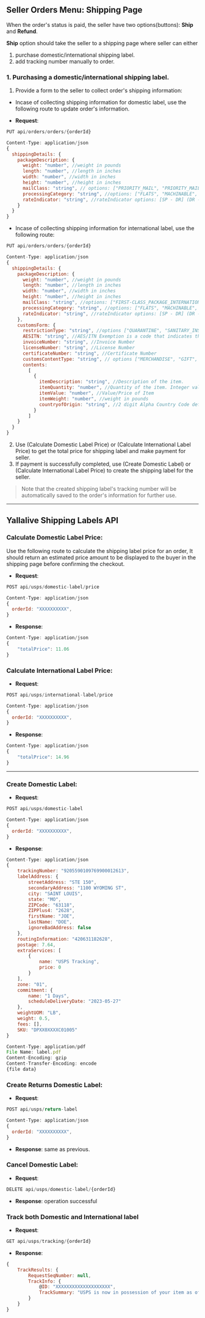 ## Seller Orders Menu: Shipping Page 
When the order's status is paid, the seller have two options(buttons): **Ship** and **Refund**.

**Ship** option should take the seller to a shipping page where seller can either 
1. purchase domestic/international shipping label.
2. add tracking number manually to order.


### 1. Purchasing a domestic/international shipping label.
1. Provide a form to the seller to collect order's shipping information:
- Incase of collecting shipping information for domestic label, use the following route to update order's information.

- **Request**:
```javascript
PUT api/orders/orders/{orderId}

Content-Type: application/json
{
  shippingDetails: {
    packageDescription: {
      weight: "number", //weight in pounds
      length: "number", //length in inches
      width: "number", //width in inches
      height: "number", //height in inches
      mailClass: "string", // options: ["PRIORITY_MAIL", "PRIORITY_MAIL_EXPRESS", "PARCEL_SELECT", "PARCEL_SELECT_LIGHTWEIGHT"]
      processingCategory: "string", //options: ["FLATS", "MACHINABLE", "NON_MACHINABLE"],
      rateIndicator: "string", //rateIndicator options: [SP - DR] (DR - Dimensional, Rectangular SP - Single Piece)
    }
  }
}
```
- Incase of collecting shipping information for international label, use the following route:
```javascript
PUT api/orders/orders/{orderId}

Content-Type: application/json
{
  shippingDetails: {
    packageDescription: {
      weight: "number", //weight in pounds
      length: "number", //length in inches
      width: "number", //width in inches
      height: "number", //height in inches
      mailClass: "string", //options: ["FIRST-CLASS_PACKAGE_INTERNATIONAL_SERVICE", "PRIORITY_MAIL_INTERNATIONAL", "PRIORITY_MAIL_EXPRESS_INTERNATIONAL", "GLOBAL_EXPRESS_GUARANTEED"]
      processingCategory: "string", //options: ["FLATS", "MACHINABLE", "NON_MACHINABLE"],
      rateIndicator: "string", //rateIndicator options: [SP - DR] (DR - Dimensional, Rectangular SP - Single Piece)
    },
    customsForm: {
      restrictionType: "string", //options ["QUARANTINE", "SANITARY_INSPECTION", "PHYTOSANITARY_INSPECTION", "OTHER"]
      AESITN: "string", //AES/ITN Exemption is a code that indicates the reason why you did not need to file electronic export information.
      invoiceNumber: "string", //Invoice Number
      licenseNumber: "string", //License Number
      certificateNumber: "string", //Certificate Number
      customsContentType: "string", // options ["MERCHANDISE", "GIFT", "DOCUMENT", "COMMERCIAL_SAMPLE", "RETURNED_GOODS", "OTHER", "HUMANITARIAN_DONATIONS", "DANGEROUS_GOODS", "CREMATED_REMAINS", "NON_NEGOTIABLE_DOCUMENT", "MEDICAL_SUPPLIES", "PHARMACEUTICALS"],
      contents: 
        [
          {
            itemDescription: "string", //Description of the item.
            itemQuantity: "number", //Quantity of the item. Integer value required.
            itemValue: "number", //Value/Price of Item
            itemWeight: "number", //weight in pounds
            countryofOrigin: "string", //2 digit Alpha Country Code defined by ISO is required for international address
          }
        ]
    }
  }
}
```

 2. Use (Calculate Domestic Label Price) or (Calculate International Label Price) to get the total price for shipping label and make payment for seller.
 3. If payment is successfully completed, use (Create Domestic Label) or (Calculate International Label Price) to create the shipping label for the seller. 
 > Note that the created shipping label's tracking number will be automatically saved to the order's information for further use.

---

## Yallalive Shipping Labels API

### Calculate Domestic Label Price:
Use the following route to calculate the shipping label price for an order, It should return an estimated price amount to be displayed to the buyer in the shipping page before confirming the checkout.

- **Request**:
```javascript
POST api/usps/domestic-label/price

Content-Type: application/json
{
  orderId: "XXXXXXXXXX",
}
```
- **Response**:
```javascript
Content-Type: application/json
{
    "totalPrice": 11.06
}
```

### Calculate International Label Price:

- **Request**:
```javascript
POST api/usps/international-label/price

Content-Type: application/json
{
  orderId: "XXXXXXXXXX",
}

```
- **Response**:
```javascript
Content-Type: application/json
{
    "totalPrice": 14.96
}
```

---

### Create Domestic Label:

- **Request**:
```javascript
POST api/usps/domestic-label

Content-Type: application/json
{
  orderId: "XXXXXXXXXX",
}
```
- **Response**:
```javascript
Content-Type: application/json
{
    trackingNumber: "9205590109769900012613",
    labelAddress: {
        streetAddress: "STE 150",
        secondaryAddress: "1100 WYOMING ST",
        city: "SAINT LOUIS",
        state: "MO",
        ZIPCode: "63118",
        ZIPPlus4: "2628",
        firstName: "JOE",
        lastName: "DOE",
        ignoreBadAddress: false
    },
    routingInformation: "420631182628",
    postage: 7.64,
    extraServices: [
        {
            name: "USPS Tracking",
            price: 0
        }
    ],
    zone: "01",
    commitment: {
        name: "1 Days",
        scheduleDeliveryDate: "2023-05-27"
    },
    weightUOM: "LB",
    weight: 0.5,
    fees: [],
    SKU: "DPXX0XXXXC01005"
}

Content-Type: application/pdf
File Name: label.pdf
Content-Encoding: gzip
Content-Transfer-Encoding: encode
{file data}
```

### Create Returns Domestic Label:

- **Request**:
```javascript
POST api/usps/return-label

Content-Type: application/json
{
  orderId: "XXXXXXXXXX",
}
```
- **Response**: same as previous.

### Cancel Domestic Label:

- **Request**:
```javascript
DELETE api/usps/domestic-label/{orderId}
```
- **Response**: operation successful

### Track both Domestic and International label
- **Request**:
```javascript
GET api/usps/tracking/{orderId}
```
- **Response**:
```javascript
{
    TrackResults: {
        RequestSeqNumber: null,
        TrackInfo: {
            @ID: "XXXXXXXXXXXXXXXXXXXX",
            TrackSummary: "USPS is now in possession of your item as of 7:31 am on February 15, 2023 in RICHMOND, VA 23227."
        }
    }
}
```
